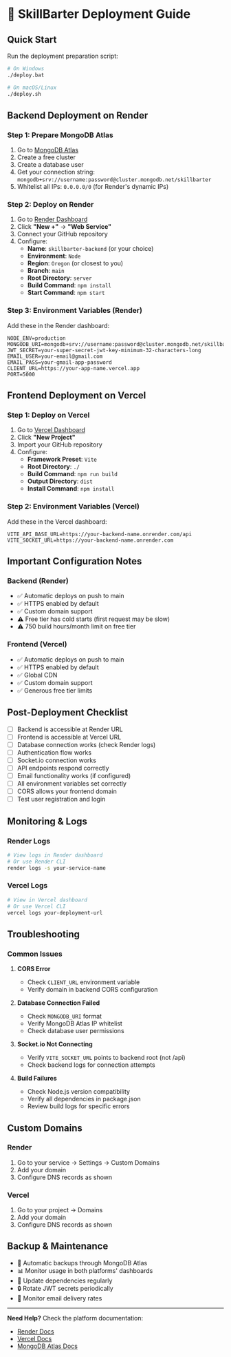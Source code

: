 # 🚀 SkillBarter Deployment Guide

## Quick Start

Run the deployment preparation script:
```bash
# On Windows
./deploy.bat

# On macOS/Linux
./deploy.sh
```

## Backend Deployment on Render

### Step 1: Prepare MongoDB Atlas
1. Go to [MongoDB Atlas](https://cloud.mongodb.com/)
2. Create a free cluster
3. Create a database user
4. Get your connection string: `mongodb+srv://username:password@cluster.mongodb.net/skillbarter`
5. Whitelist all IPs: `0.0.0.0/0` (for Render's dynamic IPs)

### Step 2: Deploy on Render
1. Go to [Render Dashboard](https://dashboard.render.com/)
2. Click **"New +"** → **"Web Service"**
3. Connect your GitHub repository
4. Configure:
   - **Name**: `skillbarter-backend` (or your choice)
   - **Environment**: `Node`
   - **Region**: `Oregon` (or closest to you)
   - **Branch**: `main`
   - **Root Directory**: `server`
   - **Build Command**: `npm install`
   - **Start Command**: `npm start`

### Step 3: Environment Variables (Render)
Add these in the Render dashboard:
```
NODE_ENV=production
MONGODB_URI=mongodb+srv://username:password@cluster.mongodb.net/skillbarter
JWT_SECRET=your-super-secret-jwt-key-minimum-32-characters-long
EMAIL_USER=your-email@gmail.com
EMAIL_PASS=your-gmail-app-password
CLIENT_URL=https://your-app-name.vercel.app
PORT=5000
```

## Frontend Deployment on Vercel

### Step 1: Deploy on Vercel
1. Go to [Vercel Dashboard](https://vercel.com/dashboard)
2. Click **"New Project"**
3. Import your GitHub repository
4. Configure:
   - **Framework Preset**: `Vite`
   - **Root Directory**: `./`
   - **Build Command**: `npm run build`
   - **Output Directory**: `dist`
   - **Install Command**: `npm install`

### Step 2: Environment Variables (Vercel)
Add these in the Vercel dashboard:
```
VITE_API_BASE_URL=https://your-backend-name.onrender.com/api
VITE_SOCKET_URL=https://your-backend-name.onrender.com
```

## Important Configuration Notes

### Backend (Render)
- ✅ Automatic deploys on push to main
- ✅ HTTPS enabled by default
- ✅ Custom domain support
- ⚠️ Free tier has cold starts (first request may be slow)
- ⚠️ 750 build hours/month limit on free tier

### Frontend (Vercel)
- ✅ Automatic deploys on push to main
- ✅ HTTPS enabled by default
- ✅ Global CDN
- ✅ Custom domain support
- ✅ Generous free tier limits

## Post-Deployment Checklist

- [ ] Backend is accessible at Render URL
- [ ] Frontend is accessible at Vercel URL
- [ ] Database connection works (check Render logs)
- [ ] Authentication flow works
- [ ] Socket.io connection works
- [ ] API endpoints respond correctly
- [ ] Email functionality works (if configured)
- [ ] All environment variables set correctly
- [ ] CORS allows your frontend domain
- [ ] Test user registration and login

## Monitoring & Logs

### Render Logs
```bash
# View logs in Render dashboard
# Or use Render CLI
render logs -s your-service-name
```

### Vercel Logs
```bash
# View in Vercel dashboard
# Or use Vercel CLI  
vercel logs your-deployment-url
```

## Troubleshooting

### Common Issues

1. **CORS Error**
   - Check `CLIENT_URL` environment variable
   - Verify domain in backend CORS configuration

2. **Database Connection Failed**
   - Check `MONGODB_URI` format
   - Verify MongoDB Atlas IP whitelist
   - Check database user permissions

3. **Socket.io Not Connecting**
   - Verify `VITE_SOCKET_URL` points to backend root (not /api)
   - Check backend logs for connection attempts

4. **Build Failures**
   - Check Node.js version compatibility
   - Verify all dependencies in package.json
   - Review build logs for specific errors

## Custom Domains

### Render
1. Go to your service → Settings → Custom Domains
2. Add your domain
3. Configure DNS records as shown

### Vercel
1. Go to your project → Domains
2. Add your domain
3. Configure DNS records as shown

## Backup & Maintenance

- 🔄 Automatic backups through MongoDB Atlas
- 📊 Monitor usage in both platforms' dashboards
- 🔧 Update dependencies regularly
- 🔒 Rotate JWT secrets periodically
- 📧 Monitor email delivery rates

---

**Need Help?** Check the platform documentation:
- [Render Docs](https://render.com/docs)
- [Vercel Docs](https://vercel.com/docs)
- [MongoDB Atlas Docs](https://docs.atlas.mongodb.com/)
